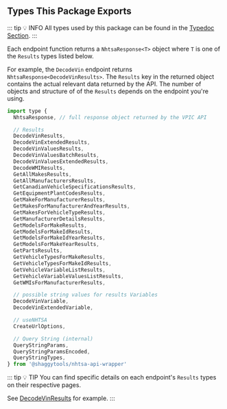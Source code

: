 ## Types This Package Exports

::: tip :bulb: INFO
All types used by this package can be found in the [Typedoc Section](../typedoc/types).
:::

Each endpoint function returns a `NhtsaResponse<T>` object where `T` is one of the `Results` types
listed below.

For example, the `DecodeVin` endpoint returns `NhtsaResponse<DecodeVinResults>`.
The `Results` key in the returned object contains the actual relevant data returned by the API.
The number of objects and structure of of the `Results` depends on the endpoint you're using.

```javascript
import type {
  NhtsaResponse, // full response object returned by the VPIC API

  // Results
  DecodeVinResults,
  DecodeVinExtendedResults,
  DecodeVinValuesResults,
  DecodeVinValuesBatchResults,
  DecodeVinValuesExtendedResults,
  DecodeWMIResults,
  GetAllMakesResults,
  GetAllManufacturersResults,
  GetCanadianVehicleSpecificationsResults,
  GetEquipmentPlantCodesResults,
  GetMakeForManufacturerResults,
  GetMakesForManufacturerAndYearResults,
  GetMakesForVehicleTypeResults,
  GetManufacturerDetailsResults,
  GetModelsForMakeResults,
  GetModelsForMakeIdResults,
  GetModelsForMakeIdYearResults,
  GetModelsForMakeYearResults,
  GetPartsResults,
  GetVehicleTypesForMakeResults,
  GetVehicleTypesForMakeIdResults,
  GetVehicleVariableListResults,
  GetVehicleVariableValuesListResults,
  GetWMIsForManufacturerResults,

  // possible string values for results Variables
  DecodeVinVariable,
  DecodeVinExtendedVariable,

  // useNHTSA
  CreateUrlOptions,

  // Query String (internal)
  QueryStringParams,
  QueryStringParamsEncoded,
  QueryStringTypes,
} from '@shaggytools/nhtsa-api-wrapper'
```

::: tip :bulb: TIP
You can find specific details on each endpoint's `Results` types on their respective pages.

See [DecodeVinResults](../api/endpoints/decode-vin#type-decodevinresults) for example.
:::
